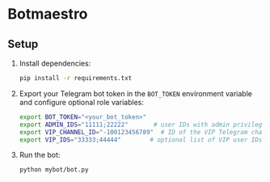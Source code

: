 # Botmaestro

## Setup

1. Install dependencies:

   ```bash
   pip install -r requirements.txt
   ```

2. Export your Telegram bot token in the `BOT_TOKEN` environment variable and
   configure optional role variables:

   ```bash
   export BOT_TOKEN="<your_bot_token>"
   export ADMIN_IDS="11111;22222"       # user IDs with admin privileges
   export VIP_CHANNEL_ID="-100123456789"  # ID of the VIP Telegram channel
   export VIP_IDS="33333;44444"        # optional list of VIP user IDs
   ```

3. Run the bot:

   ```bash
   python mybot/bot.py
   ```
